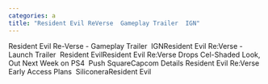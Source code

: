 ```yaml
---
categories: a
title: "Resident Evil ReVerse  Gameplay Trailer  IGN"
---
```

Resident Evil Re-Verse - Gameplay Trailer&nbsp;&nbsp;IGNResident Evil Re:Verse - Launch Trailer&nbsp;&nbsp;Resident EvilResident Evil Re:Verse Drops Cel-Shaded Look, Out Next Week on PS4&nbsp;&nbsp;Push SquareCapcom Details Resident Evil Re:Verse Early Access Plans&nbsp;&nbsp;SiliconeraResident Evil